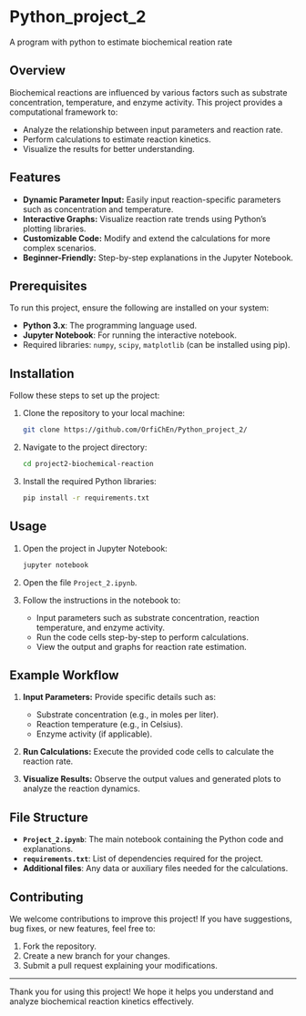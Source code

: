 # Python_project_2
A  program with python to estimate biochemical reation rate


## Overview

Biochemical reactions are influenced by various factors such as substrate concentration, temperature, and enzyme activity. This project provides a computational framework to:

- Analyze the relationship between input parameters and reaction rate.
- Perform calculations to estimate reaction kinetics.
- Visualize the results for better understanding.

## Features

- **Dynamic Parameter Input:** Easily input reaction-specific parameters such as concentration and temperature.
- **Interactive Graphs:** Visualize reaction rate trends using Python’s plotting libraries.
- **Customizable Code:** Modify and extend the calculations for more complex scenarios.
- **Beginner-Friendly:** Step-by-step explanations in the Jupyter Notebook.

## Prerequisites

To run this project, ensure the following are installed on your system:

- **Python 3.x**: The programming language used.
- **Jupyter Notebook**: For running the interactive notebook.
- Required libraries: `numpy`, `scipy`, `matplotlib` (can be installed using pip).

## Installation

Follow these steps to set up the project:

1. Clone the repository to your local machine:
   ```bash
   git clone https://github.com/OrfiChEn/Python_project_2/ 

2. Navigate to the project directory:
   ```bash
   cd project2-biochemical-reaction
   ```

3. Install the required Python libraries:
   ```bash
   pip install -r requirements.txt
   ```

## Usage

1. Open the project in Jupyter Notebook:
   ```bash
   jupyter notebook
   ```

2. Open the file `Project_2.ipynb`.

3. Follow the instructions in the notebook to:
   - Input parameters such as substrate concentration, reaction temperature, and enzyme activity.
   - Run the code cells step-by-step to perform calculations.
   - View the output and graphs for reaction rate estimation.

## Example Workflow

1. **Input Parameters:** Provide specific details such as:
   - Substrate concentration (e.g., in moles per liter).
   - Reaction temperature (e.g., in Celsius).
   - Enzyme activity (if applicable).

2. **Run Calculations:** Execute the provided code cells to calculate the reaction rate.

3. **Visualize Results:** Observe the output values and generated plots to analyze the reaction dynamics.

## File Structure

- **`Project_2.ipynb`**: The main notebook containing the Python code and explanations.
- **`requirements.txt`**: List of dependencies required for the project.
- **Additional files**: Any data or auxiliary files needed for the calculations.

## Contributing

We welcome contributions to improve this project! If you have suggestions, bug fixes, or new features, feel free to:

1. Fork the repository.
2. Create a new branch for your changes.
3. Submit a pull request explaining your modifications.



---

Thank you for using this project! We hope it helps you understand and analyze biochemical reaction kinetics effectively.

